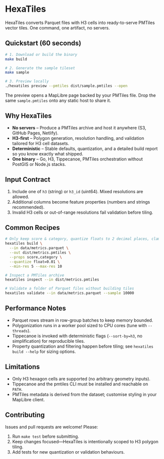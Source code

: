 # HexaTiles

HexaTiles converts Parquet files with H3 cells into ready-to-serve PMTiles vector tiles. One command, one artifact, no servers.

## Quickstart (60 seconds)

```bash
# 1. Download or build the binary
make build

# 2. Generate the sample tileset
make sample

# 3. Preview locally
./hexatiles preview --pmtiles dist/sample.pmtiles --open
```

The preview opens a MapLibre page backed by your PMTiles file. Drop the same `sample.pmtiles` onto any static host to share it.

## Why HexaTiles

- **No servers** – Produce a PMTiles archive and host it anywhere (S3, GitHub Pages, Netlify).
- **H3-first** – Polygon generation, resolution handling, and validation tailored for H3 cell datasets.
- **Deterministic** – Stable defaults, quantization, and a detailed build report so you know exactly what shipped.
- **One binary** – Go, H3, Tippecanoe, PMTiles orchestration without PostGIS or Node.js stacks.

## Input Contract

1. Include one of `h3` (string) or `h3_id` (uint64). Mixed resolutions are allowed.
2. Additional columns become feature properties (numbers and strings recommended).
3. Invalid H3 cells or out-of-range resolutions fail validation before tiling.

## Common Recipes

```bash
# Only keep score & category, quantize floats to 2 decimal places, clamp to resolutions 5-10
hexatiles build \
  --in data/metrics.parquet \
  --out dist/metrics.pmtiles \
  --props score,category \
  --quantize float=0.01 \
  --min-res 5 --max-res 10

# Inspect a PMTiles archive
hexatiles inspect --in dist/metrics.pmtiles

# Validate a folder of Parquet files without building tiles
hexatiles validate --in data/metrics.parquet --sample 10000
```

## Performance Notes

- Parquet rows stream in row-group batches to keep memory bounded.
- Polygonization runs in a worker pool sized to CPU cores (tune with `--threads`).
- Tippecanoe is invoked with deterministic flags (`--sort-by=h3`, no simplification) for reproducible tiles.
- Property quantization and filtering happen before tiling; see `hexatiles build --help` for sizing options.

## Limitations

- Only H3 hexagon cells are supported (no arbitrary geometry inputs).
- Tippecanoe and the pmtiles CLI must be installed and reachable on `PATH`.
- PMTiles metadata is derived from the dataset; customise styling in your MapLibre client.

## Contributing

Issues and pull requests are welcome! Please:

1. Run `make test` before submitting.
2. Keep changes focused—HexaTiles is intentionally scoped to H3 polygon tiling.
3. Add tests for new quantization or validation behaviours.
